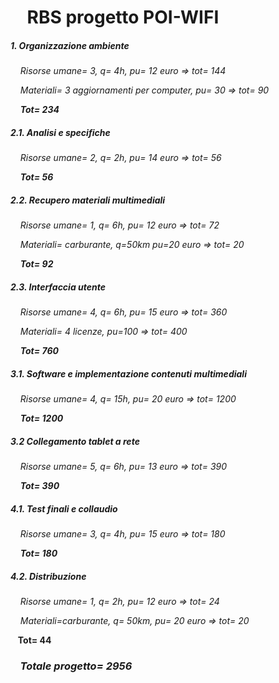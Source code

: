 # &nbsp;&nbsp;&nbsp; RBS progetto POI-WIFI


##### **1. Organizzazione ambiente** 
_&nbsp;&nbsp;&nbsp; Risorse umane= 3, q= 4h, pu= 12 euro  => tot= 144_

_&nbsp;&nbsp;&nbsp; Materiali= 3 aggiornamenti per computer, pu= 30  => tot= 90_

_&nbsp;&nbsp;&nbsp; **Tot= 234**_


##### **2.1. Analisi e specifiche**
_&nbsp;&nbsp;&nbsp; Risorse umane= 2, q= 2h, pu= 14 euro  => tot= 56_

_&nbsp;&nbsp;&nbsp; **Tot= 56**_


##### **2.2. Recupero materiali multimediali**
_&nbsp;&nbsp;&nbsp; Risorse umane= 1, q= 6h, pu= 12 euro  => tot= 72_

_&nbsp;&nbsp;&nbsp; Materiali= carburante, q=50km  pu=20 euro   => tot= 20_

_&nbsp;&nbsp;&nbsp; **Tot= 92**_

 
##### **2.3. Interfaccia utente**
_&nbsp;&nbsp;&nbsp; Risorse umane= 4, q= 6h, pu= 15 euro  => tot= 360_

_&nbsp;&nbsp;&nbsp; Materiali= 4 licenze, pu=100  => tot= 400_

_&nbsp;&nbsp;&nbsp; **Tot= 760**_


##### **3.1. Software e implementazione contenuti multimediali**
_&nbsp;&nbsp;&nbsp; Risorse umane= 4, q= 15h, pu= 20 euro  => tot= 1200_

_&nbsp;&nbsp;&nbsp; **Tot= 1200**_


##### **3.2 Collegamento tablet a rete**
_&nbsp;&nbsp;&nbsp; Risorse umane= 5, q= 6h, pu= 13 euro  => tot= 390_

_&nbsp;&nbsp;&nbsp; **Tot= 390**_


##### **4.1. Test finali e collaudio**
_&nbsp;&nbsp;&nbsp; Risorse umane= 3, q= 4h, pu= 15 euro  => tot= 180_

_&nbsp;&nbsp;&nbsp; **Tot= 180**_


##### **4.2. Distribuzione**
_&nbsp;&nbsp;&nbsp; Risorse umane= 1, q= 2h, pu= 12 euro  => tot= 24_

 _&nbsp;&nbsp;&nbsp; Materiali=carburante, q= 50km, pu= 20 euro  => tot= 20_

&nbsp;&nbsp;&nbsp;**Tot= 44**

### _&nbsp;&nbsp;&nbsp; **Totale progetto= 2956**_
